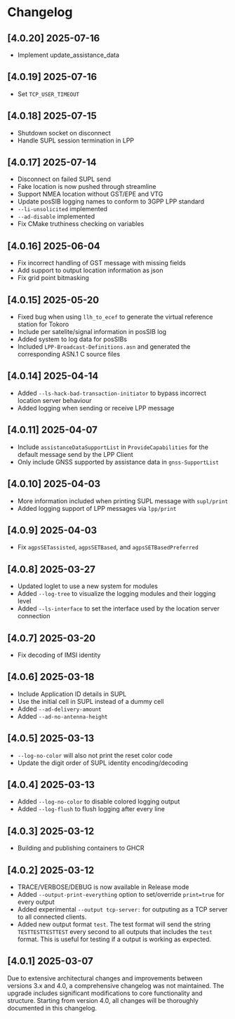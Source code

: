# Changelog

## [4.0.20] 2025-07-16

- Implement update_assistance_data

## [4.0.19] 2025-07-16

- Set `TCP_USER_TIMEOUT`

## [4.0.18] 2025-07-15

- Shutdown socket on disconnect
- Handle SUPL session termination in LPP

## [4.0.17] 2025-07-14

- Disconnect on failed SUPL send
- Fake location is now pushed through streamline
- Support NMEA location without GST/EPE and VTG
- Update posSIB logging names to conform to 3GPP LPP standard
- `--li-unsolicited` implemented
- `--ad-disable` implemented
- Fix CMake truthiness checking on variables

## [4.0.16] 2025-06-04

- Fix incorrect handling of GST message with missing fields
- Add support to output location information as json
- Fix grid point bitmasking

## [4.0.15] 2025-05-20

- Fixed bug when using `llh_to_ecef` to generate the virtual reference station for Tokoro
- Include per satelite/signal information in posSIB log
- Added system to log data for posSIBs
- Included `LPP-Broadcast-Definitions.asn` and generated the corresponding ASN.1 C source files

## [4.0.14] 2025-04-14

- Added `--ls-hack-bad-transaction-initiator` to bypass incorrect location server behaviour
- Added logging when sending or receive LPP message

## [4.0.11] 2025-04-07

- Include `assistanceDataSupportList` in `ProvideCapabilities` for the default message send by the LPP Client
- Only include GNSS supported by assistance data in `gnss-SupportList`

## [4.0.10] 2025-04-03

- More information included when printing SUPL message with `supl/print`
- Added logging support of LPP messages via `lpp/print`

## [4.0.9] 2025-04-03 

- Fix `agpsSETassisted`, `agpsSETBased`, and `agpsSETBasedPreferred`

## [4.0.8] 2025-03-27 

- Updated loglet to use a new system for modules
- Added `--log-tree` to visualize the logging modules and their logging level
- Added `--ls-interface` to set the interface used by the location server connection

## [4.0.7] 2025-03-20

- Fix decoding of IMSI identity

## [4.0.6] 2025-03-18

- Include Application ID details in SUPL
- Use the initial cell in SUPL instead of a dummy cell
- Added `--ad-delivery-amount`
- Added `--ad-no-antenna-height`

## [4.0.5] 2025-03-13

- `--log-no-color` will also not print the reset color code
- Update the digit order of SUPL identity encoding/decoding  

## [4.0.4] 2025-03-13

- Added `--log-no-color` to disable colored logging output
- Added `--log-flush` to flush logging after every line

## [4.0.3] 2025-03-12

- Building and publishing containers to GHCR

## [4.0.2] 2025-03-12

- TRACE/VERBOSE/DEBUG is now available in Release mode
- Added `--output-print-everything` option to set/override `print=true` for every output
- Added experimental `--output tcp-server:` for outputing as a TCP server to all connected clients.
- Added new output format `test`. The test format will send the string `TESTTESTTESTTEST` every second to all outputs that includes the `test` format. This is useful for testing if a output is working as expected. 

## [4.0.1] 2025-03-07

Due to extensive architectural changes and improvements between versions 3.x and 4.0, a comprehensive changelog was not maintained. The upgrade includes significant modifications to core functionality and structure. Starting from version 4.0, all changes will be thoroughly documented in this changelog.
